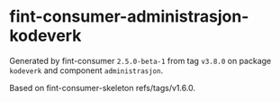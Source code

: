 # fint-consumer-administrasjon-kodeverk

Generated by fint-consumer `2.5.0-beta-1` from tag `v3.8.0` on package `kodeverk` and component `administrasjon`.

Based on fint-consumer-skeleton refs/tags/v1.6.0.

